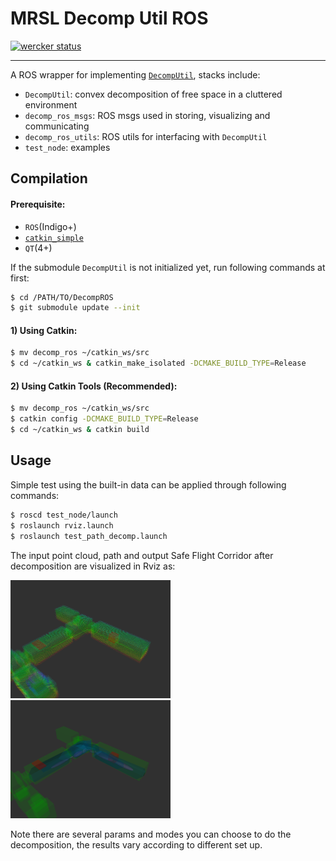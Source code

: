 # MRSL Decomp Util ROS
[![wercker status](https://app.wercker.com/status/d7ea0616ed5e23113099e84ec4289f6b/s/master "wercker status")](https://app.wercker.com/project/byKey/d7ea0616ed5e23113099e84ec4289f6b)
- - -
A ROS wrapper for implementing [`DecompUtil`](https://github.com/sikang/DecompUtil.git), stacks include:
  - `DecompUtil`: convex decomposition of free space in a cluttered environment
  - `decomp_ros_msgs`: ROS msgs used in storing, visualizing and communicating
  - `decomp_ros_utils`: ROS utils for interfacing with `DecompUtil`
  - `test_node`: examples

## Compilation
#### Prerequisite:
  - `ROS`(Indigo+)
  - [`catkin_simple`](https://github.com/catkin/catkin_simple)
  - `QT`(4+)

If the submodule `DecompUtil` is not initialized yet, run following commands at first:
```sh
$ cd /PATH/TO/DecompROS
$ git submodule update --init
```

#### 1) Using Catkin:
```sh
$ mv decomp_ros ~/catkin_ws/src
$ cd ~/catkin_ws & catkin_make_isolated -DCMAKE_BUILD_TYPE=Release
```
#### 2) Using Catkin Tools (Recommended):
```sh
$ mv decomp_ros ~/catkin_ws/src
$ catkin config -DCMAKE_BUILD_TYPE=Release
$ cd ~/catkin_ws & catkin build
```

## Usage
Simple test using the built-in data can be applied through following commands:
```sh
$ roscd test_node/launch
$ roslaunch rviz.launch
$ roslaunch test_path_decomp.launch
```

The input point cloud, path and output Safe Flight Corridor after decomposition are visualized in Rviz as:

<img src="./decomp_test_node/samples/sample1.png" width="256"> <img src="./decomp_test_node/samples/sample2.png" width="256">

Note there are several params and modes you can choose to do the decomposition, the results vary according to different set up.
